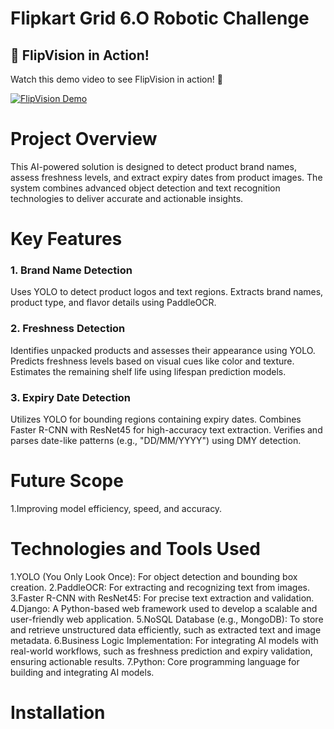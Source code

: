 # Flipkart Grid 6.O Robotic Challenge

## 🎥 FlipVision in Action!

Watch this demo video to see FlipVision in action! 🚀

[![FlipVision Demo](https://img.youtube.com/vi/YOUR_VIDEO_ID/0.jpg)](https://www.youtube.com/watch?v=YOUR_VIDEO_ID)

# Project Overview
This AI-powered solution is designed to detect product brand names, assess freshness levels, and extract expiry dates from product images. The system combines advanced object detection and text recognition technologies to deliver accurate and actionable insights.
# Key Features
### 1. Brand Name Detection
Uses YOLO to detect product logos and text regions.
Extracts brand names, product type, and flavor details using PaddleOCR.
### 2. Freshness Detection
Identifies unpacked products and assesses their appearance using YOLO.
Predicts freshness levels based on visual cues like color and texture.
Estimates the remaining shelf life using lifespan prediction models.
### 3. Expiry Date Detection
Utilizes YOLO for bounding regions containing expiry dates.
Combines Faster R-CNN with ResNet45 for high-accuracy text extraction.
Verifies and parses date-like patterns (e.g., "DD/MM/YYYY") using DMY detection.
# Future Scope
1.Improving model efficiency, speed, and accuracy.
# Technologies and Tools Used
1.YOLO (You Only Look Once): For object detection and bounding box creation.
2.PaddleOCR: For extracting and recognizing text from images.
3.Faster R-CNN with ResNet45: For precise text extraction and validation.
4.Django: A Python-based web framework used to develop a scalable and user-friendly web application.
5.NoSQL Database (e.g., MongoDB): To store and retrieve unstructured data efficiently, such as extracted text and image metadata.
6.Business Logic Implementation: For integrating AI models with real-world workflows, such as freshness prediction and expiry validation, ensuring actionable results.
7.Python: Core programming language for building and integrating AI models.
# Installation
